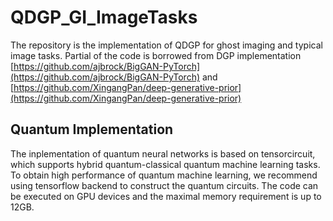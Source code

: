# QDGP_GI_ImageTasks
The repository is the implementation of QDGP for ghost imaging and typical image tasks. Partial of the code is borrowed from DGP implementation [https://github.com/ajbrock/BigGAN-PyTorch](https://github.com/ajbrock/BigGAN-PyTorch) and [https://github.com/XingangPan/deep-generative-prior](https://github.com/XingangPan/deep-generative-prior)

## Quantum Implementation
The inplementation of quantum neural networks is based on tensorcircuit, which supports hybrid quantum-classical quantum machine learning tasks. To obtain high performance of quantum machine learning, we recommend using tensorflow backend to construct the quantum circuits. The code can be executed on GPU devices and the maximal memory requirement is up to 12GB.
